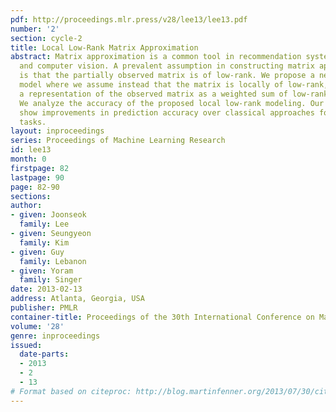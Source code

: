 ```yaml
---
pdf: http://proceedings.mlr.press/v28/lee13/lee13.pdf
number: '2'
section: cycle-2
title: Local Low-Rank Matrix Approximation
abstract: Matrix approximation is a common tool in recommendation systems, text mining,
  and computer vision. A prevalent assumption in constructing matrix approximations
  is that the partially observed matrix is of low-rank. We propose a new matrix approximation
  model where we assume instead that the matrix is locally of low-rank, leading to
  a representation of the observed matrix as a weighted sum of low-rank matrices.
  We analyze the accuracy of the proposed local low-rank modeling. Our experiments
  show improvements in prediction accuracy over classical approaches for recommendation
  tasks.
layout: inproceedings
series: Proceedings of Machine Learning Research
id: lee13
month: 0
firstpage: 82
lastpage: 90
page: 82-90
sections: 
author:
- given: Joonseok
  family: Lee
- given: Seungyeon
  family: Kim
- given: Guy
  family: Lebanon
- given: Yoram
  family: Singer
date: 2013-02-13
address: Atlanta, Georgia, USA
publisher: PMLR
container-title: Proceedings of the 30th International Conference on Machine Learning
volume: '28'
genre: inproceedings
issued:
  date-parts:
  - 2013
  - 2
  - 13
# Format based on citeproc: http://blog.martinfenner.org/2013/07/30/citeproc-yaml-for-bibliographies/
---
```

